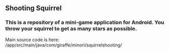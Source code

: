 ## Shooting Squirrel
### This is a repository of a mini-game application for Android. You throw your squirrel to get as many stars as possible.
Main source code is here:
/app/src/main/java/com/giraffe/minori/squirrelshooting/
